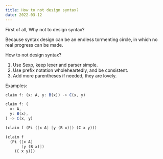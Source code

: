 ```yaml
---
title: How to not design syntax?
date: 2022-03-12
---
```


First of all, Why not to design syntax?

Because syntax design can be an endless tormenting circle,
in which no real progress can be made.

How to not design syntax?

1. Use Sexp, keep lexer and parser simple.
2. Use prefix notation wholeheartedly, and be consistent.
3. Add more parentheses if needed, they are lovely.

Examples:

```javascript
claim f: (x: A, y: B(x)) -> C(x, y)

claim f: (
  x: A,
  y: B(x),
) -> C(x, y)
```

```scheme
(claim f (Pi ([x A] [y (B x)]) (C x y)))

(claim f
  (Pi ([x A]
       [y (B x)])
    (C x y)))
```
